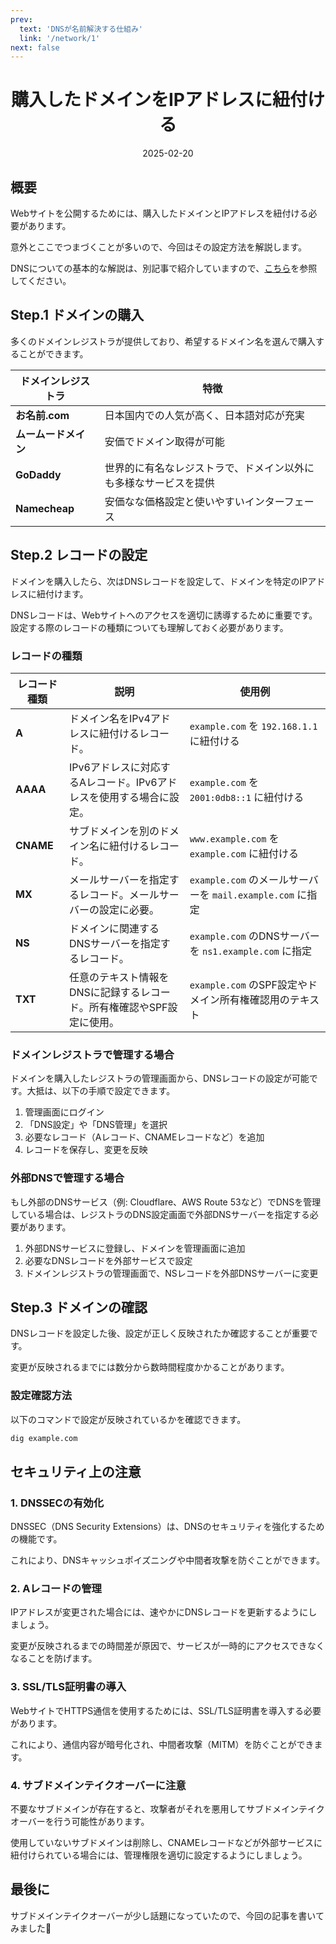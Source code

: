 ```yaml
---
prev:
  text: 'DNSが名前解決する仕組み'
  link: '/network/1'
next: false
---
```


<h1 Style="text-align: center;">購入したドメインをIPアドレスに紐付ける</h1>
<p Style="text-align: center;">2025-02-20</p>

## 概要

Webサイトを公開するためには、購入したドメインとIPアドレスを紐付ける必要があります。

意外とここでつまづくことが多いので、今回はその設定方法を解説します。

DNSについての基本的な解説は、別記事で紹介していますので、[こちら](https://kyoto-kanko.jp/network/1.html)を参照してください。

## Step.1 ドメインの購入

多くのドメインレジストラが提供しており、希望するドメイン名を選んで購入することができます。

| ドメインレジストラ     | 特徴                               |
|---------------|----------------------------------|
| **お名前.com**   | 日本国内での人気が高く、日本語対応が充実             |
| **ムームードメイン**  | 安価でドメイン取得が可能                     |
| **GoDaddy**   | 世界的に有名なレジストラで、ドメイン以外にも多様なサービスを提供 |
| **Namecheap** | 安価なな価格設定と使いやすいインターフェース           |

## Step.2 レコードの設定

ドメインを購入したら、次はDNSレコードを設定して、ドメインを特定のIPアドレスに紐付けます。

DNSレコードは、Webサイトへのアクセスを適切に誘導するために重要です。設定する際のレコードの種類についても理解しておく必要があります。

### レコードの種類

| レコード種類    | 説明                                     | 使用例                                            |
|-----------|----------------------------------------|------------------------------------------------|
| **A**     | ドメイン名をIPv4アドレスに紐付けるレコード。               | `example.com` を `192.168.1.1` に紐付ける            |
| **AAAA**  | IPv6アドレスに対応するAレコード。IPv6アドレスを使用する場合に設定。 | `example.com` を `2001:0db8::1` に紐付ける           |
| **CNAME** | サブドメインを別のドメイン名に紐付けるレコード。               | `www.example.com` を `example.com` に紐付ける        |
| **MX**    | メールサーバーを指定するレコード。メールサーバーの設定に必要。        | `example.com` のメールサーバーを `mail.example.com` に指定 |
| **NS**    | ドメインに関連するDNSサーバーを指定するレコード。             | `example.com` のDNSサーバーを `ns1.example.com` に指定  |
| **TXT**   | 任意のテキスト情報をDNSに記録するレコード。所有権確認やSPF設定に使用。 | `example.com` のSPF設定やドメイン所有権確認用のテキスト           |

### ドメインレジストラで管理する場合

ドメインを購入したレジストラの管理画面から、DNSレコードの設定が可能です。大抵は、以下の手順で設定できます。

1. 管理画面にログイン
2. 「DNS設定」や「DNS管理」を選択
3. 必要なレコード（Aレコード、CNAMEレコードなど）を追加
4. レコードを保存し、変更を反映

### 外部DNSで管理する場合

もし外部のDNSサービス（例: Cloudflare、AWS Route 53など）でDNSを管理している場合は、レジストラのDNS設定画面で外部DNSサーバーを指定する必要があります。

1. 外部DNSサービスに登録し、ドメインを管理画面に追加
2. 必要なDNSレコードを外部サービスで設定
3. ドメインレジストラの管理画面で、NSレコードを外部DNSサーバーに変更

## Step.3 ドメインの確認

DNSレコードを設定した後、設定が正しく反映されたか確認することが重要です。

変更が反映されるまでには数分から数時間程度かかることがあります。

### 設定確認方法

以下のコマンドで設定が反映されているかを確認できます。

```bash
dig example.com
```

## セキュリティ上の注意

### 1. **DNSSECの有効化**

DNSSEC（DNS Security Extensions）は、DNSのセキュリティを強化するための機能です。

これにより、DNSキャッシュポイズニングや中間者攻撃を防ぐことができます。

### 2. **Aレコードの管理**

IPアドレスが変更された場合には、速やかにDNSレコードを更新するようにしましょう。

変更が反映されるまでの時間差が原因で、サービスが一時的にアクセスできなくなることを防げます。

### 3. **SSL/TLS証明書の導入**

WebサイトでHTTPS通信を使用するためには、SSL/TLS証明書を導入する必要があります。

これにより、通信内容が暗号化され、中間者攻撃（MITM）を防ぐことができます。

### 4. **サブドメインテイクオーバーに注意**

不要なサブドメインが存在すると、攻撃者がそれを悪用してサブドメインテイクオーバーを行う可能性があります。

使用していないサブドメインは削除し、CNAMEレコードなどが外部サービスに紐付けられている場合には、管理権限を適切に設定するようにしましょう。

## 最後に

サブドメインテイクオーバーが少し話題になっていたので、今回の記事を書いてみました🚀
